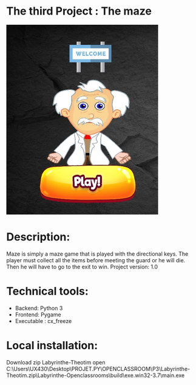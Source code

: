 # The third Project : The maze

<img src="assets\theotimp3.jpg" alt="Home page" width="400" height="500" margin-left="500"/>

# Description:

Maze is simply a maze game that is played with the directional keys.
The player must collect all the items before meeting the guard or he will die.
Then he will have to go to the exit to win.
Project version: 1.0

# Technical tools:

* Backend: Python 3
* Frontend: Pygame
* Executable : cx_freeze

# Local installation:
Download zip Labyrinthe-Theotim
open C:\Users\UX430\Desktop\PROJET.PY\OPENCLASSROOM\P3\Labyrinthe-Theotim.zip\Labyrinthe-Openclassrooms\build\exe.win32-3.7\main.exe


